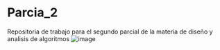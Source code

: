 # Parcia_2
Repositoria de trabajo para el segundo parcial de la materia de diseño y analisis de algoritmos 
![image](https://github.com/Erst086/Parcia_2/assets/98929241/b1990369-5ea3-4173-9f6b-4f34c9b9cebe)


